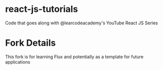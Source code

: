 # react-js-tutorials
Code that goes along with @learcodeacademy's YouTube React JS Series

# Fork Details
This fork is for learning Flux and potentially as a template for future applications
